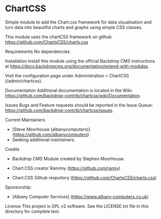 # ChartCSS

Simple module to add the Chart.css framework for data visualisation and turn
data into beautiful charts and graphs using simple CSS classes.

This module uses the chartCSS framework on github https://github.com/ChartsCSS/charts.css

Requirements
No dependencies.

Installation
Install this module using the official Backdrop CMS instructions at https://docs.backdropcms.org/documentation/extend-with-modules.

Visit the configuration page under Administration > ChartCSS (/admin/chartcss).

Documentation
Additional documentation is located in the Wiki: https://github.com/backdrop-contrib/chartcss/wiki/Documentation.

Issues
Bugs and Feature requests should be reported in the Issue Queue: https://github.com/backdrop-contrib/chartcss/issues.

Current Maintainers
- [Steve Moorhouse (albanycomputers)] (https://github.com/albanycomputers)
- Seeking additional maintainers.

Credits
- Backdrop CMS Module created by Stephen Moorhouse.

- Chart.CSS creator Rammiy (https://github.com/ramiy)
- Chart.CSS Github respoitory (https://github.com/ChartsCSS/charts.css)

Sponsorship:
 - [Albany Computer Services] (https://www.albany-computers.co.uk)

License
This project is GPL v2 software. See the LICENSE.txt file in this directory for complete text.

